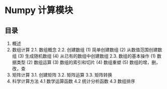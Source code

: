 # Numpy 计算模块

## 目录

1. 概述
2. 数组计算
    2.1. 数组概念
    2.2. 创建数组
        (1) 简单创建数组
        (2) 从数值范围创建数组
        (3) 生成随机数组
        (4) 从已有的数组中创建数组
    2.3. 数组的基本操作
        (1) 数据类型
        (2) 数组运算
        (3) 数组的索引和切片
        (4) 数组重塑
        (5) 数组的增，删，改，查
3. 矩阵计算
    3.1. 创建矩阵
    3.2. 矩阵运算
    3.3. 矩阵转换
4. 科学计算方法
    4.1 数学运算函数
    4.2 统计分析函数
    4.3 数组排序
